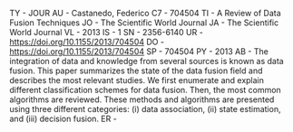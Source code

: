 
TY  - JOUR
AU  - Castanedo, Federico
C7  - 704504
TI  - A Review of Data Fusion Techniques
JO  - The Scientific World Journal
JA  - The Scientific World Journal
VL  - 2013
IS  - 1
SN  - 2356-6140
UR  - https://doi.org/10.1155/2013/704504
DO  - https://doi.org/10.1155/2013/704504
SP  - 704504
PY  - 2013
AB  - The integration of data and knowledge from several sources is known as data fusion. This paper summarizes the state of the data fusion field and describes the most relevant studies. We first enumerate and explain different classification schemes for data fusion. Then, the most common algorithms are reviewed. These methods and algorithms are presented using three different categories: (i) data association, (ii) state estimation, and (iii) decision fusion.
ER  - 

